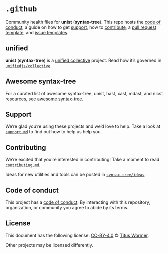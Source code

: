 # `.github`

Community health files for **unist** (**syntax-tree**).
This repo hosts the [code of conduct][coc],
a guide on how to get [support][],
how to [contribute][],
a [pull request template][pr],
and [issue templates][issue].

## unified

**unist** (**syntax-tree**) is a [unified collective][unified] project.
Read how it’s governed in [`unifiedjs/collective`][collective].

## Awesome syntax-tree

For a curated list of awesome syntax-tree,
unist,
hast,
xast,
mdast,
and nlcst resources,
see [awesome syntax-tree][awesome].

## Support

We’re glad you’re using these projects and we’d love to help.
Take a look at [`support.md`][support] to find out how to help us help you.

## Contributing

We’re excited that you’re interested in contributing!
Take a moment to read [`contributing.md`][contribute].

Ideas for new utilities and tools can be posted in [`syntax-tree/ideas`][ideas].

## Code of conduct

This project has a [code of conduct][coc].
By interacting with this repository,
organization,
or community you agree to abide by its terms.

## License

This document has the following license:
[CC-BY-4.0][license] © [Titus Wormer][author].

Other projects may be licensed differently.

[license]: https://creativecommons.org/licenses/by/4.0/

[author]: http://wooorm.com

[coc]: code-of-conduct.md

[contribute]: contributing.md

[support]: support.md

[awesome]: https://github.com/syntax-tree/awesome-syntax-tree

[ideas]: https://github.com/syntax-tree/ideas

[pr]: .github/pull-request-template.md

[issue]: .github/ISSUE_TEMPLATE

[unified]: https://github.com/unifiedjs

[collective]: https://github.com/unifiedjs/collective

